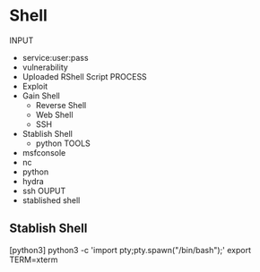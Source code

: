 # Shell 

INPUT
- service:user:pass
- vulnerability
- Uploaded RShell Script
PROCESS
- Exploit
- Gain Shell
    - Reverse Shell
    - Web Shell
    - SSH
- Stablish Shell
    - python
TOOLS
- msfconsole
- nc
- python
- hydra
- ssh
OUPUT
- stablished shell


## Stablish Shell   
[python3]
    python3 -c 'import pty;pty.spawn("/bin/bash");'
    export TERM=xterm
















    

